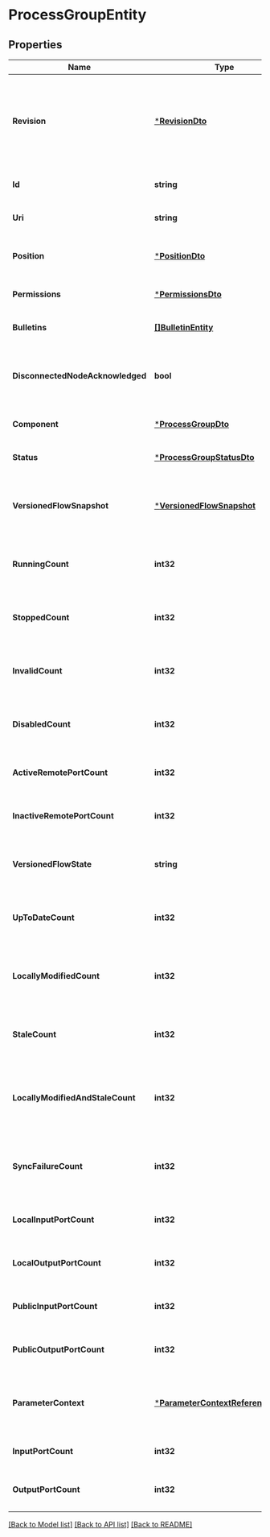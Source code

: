 # ProcessGroupEntity

## Properties
Name | Type | Description | Notes
------------ | ------------- | ------------- | -------------
**Revision** | [***RevisionDto**](RevisionDTO.md) | The revision for this request/response. The revision is required for any mutable flow requests and is included in all responses. | [optional] [default to null]
**Id** | **string** | The id of the component. | [optional] [default to null]
**Uri** | **string** | The URI for futures requests to the component. | [optional] [default to null]
**Position** | [***PositionDto**](PositionDTO.md) | The position of this component in the UI if applicable. | [optional] [default to null]
**Permissions** | [***PermissionsDto**](PermissionsDTO.md) | The permissions for this component. | [optional] [default to null]
**Bulletins** | [**[]BulletinEntity**](BulletinEntity.md) | The bulletins for this component. | [optional] [default to null]
**DisconnectedNodeAcknowledged** | **bool** | Acknowledges that this node is disconnected to allow for mutable requests to proceed. | [optional] [default to null]
**Component** | [***ProcessGroupDto**](ProcessGroupDTO.md) |  | [optional] [default to null]
**Status** | [***ProcessGroupStatusDto**](ProcessGroupStatusDTO.md) | The status of the process group. | [optional] [default to null]
**VersionedFlowSnapshot** | [***VersionedFlowSnapshot**](VersionedFlowSnapshot.md) | Returns the Versioned Flow that describes the contents of the Versioned Flow to be imported | [optional] [default to null]
**RunningCount** | **int32** | The number of running components in this process group. | [optional] [default to null]
**StoppedCount** | **int32** | The number of stopped components in the process group. | [optional] [default to null]
**InvalidCount** | **int32** | The number of invalid components in the process group. | [optional] [default to null]
**DisabledCount** | **int32** | The number of disabled components in the process group. | [optional] [default to null]
**ActiveRemotePortCount** | **int32** | The number of active remote ports in the process group. | [optional] [default to null]
**InactiveRemotePortCount** | **int32** | The number of inactive remote ports in the process group. | [optional] [default to null]
**VersionedFlowState** | **string** | The current state of the Process Group, as it relates to the Versioned Flow | [optional] [default to null]
**UpToDateCount** | **int32** | The number of up to date versioned process groups in the process group. | [optional] [default to null]
**LocallyModifiedCount** | **int32** | The number of locally modified versioned process groups in the process group. | [optional] [default to null]
**StaleCount** | **int32** | The number of stale versioned process groups in the process group. | [optional] [default to null]
**LocallyModifiedAndStaleCount** | **int32** | The number of locally modified and stale versioned process groups in the process group. | [optional] [default to null]
**SyncFailureCount** | **int32** | The number of versioned process groups in the process group that are unable to sync to a registry. | [optional] [default to null]
**LocalInputPortCount** | **int32** | The number of local input ports in the process group. | [optional] [default to null]
**LocalOutputPortCount** | **int32** | The number of local output ports in the process group. | [optional] [default to null]
**PublicInputPortCount** | **int32** | The number of public input ports in the process group. | [optional] [default to null]
**PublicOutputPortCount** | **int32** | The number of public output ports in the process group. | [optional] [default to null]
**ParameterContext** | [***ParameterContextReferenceEntity**](ParameterContextReferenceEntity.md) | The Parameter Context, or null if no Parameter Context has been bound to the Process Group | [optional] [default to null]
**InputPortCount** | **int32** | The number of input ports in the process group. | [optional] [default to null]
**OutputPortCount** | **int32** | The number of output ports in the process group. | [optional] [default to null]

[[Back to Model list]](../README.md#documentation-for-models) [[Back to API list]](../README.md#documentation-for-api-endpoints) [[Back to README]](../README.md)


